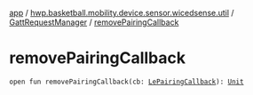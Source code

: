 [app](../../index.md) / [hwp.basketball.mobility.device.sensor.wicedsense.util](../index.md) / [GattRequestManager](index.md) / [removePairingCallback](.)

# removePairingCallback

`open fun removePairingCallback(cb: `[`LePairingCallback`](-le-pairing-callback/index.md)`): `[`Unit`](https://kotlinlang.org/api/latest/jvm/stdlib/kotlin/-unit/index.html)